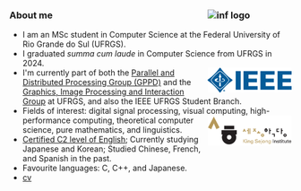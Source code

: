 ### About me <img src="/assets/inf-logo.png" alt="inf logo" style="width: 150px;" align="right"/>
- I am an MSc student in Computer Science at the Federal University of Rio Grande do Sul (UFRGS).
- I graduated _summa cum laude_ in Computer Science from UFRGS in 2024. 
- <img src="/assets/ieee-logo.png" alt="ieee logo" style="width: 150px;" align="right"/>I'm currently part of both the [Parallel and Distributed Processing Group (GPPD)](https://www.inf.ufrgs.br/gppd/site/) and the [Graphics, Image Processing and Interaction Group](https://www.inf.ufrgs.br/cg/) at UFRGS, and also the IEEE UFRGS Student Branch. 
- Fields of interest: digital signal processing, visual computing, high-performance computing,<img src="/assets/ksi-logo.png" alt="ksi logo" style="width: 150px;" align="right"/> theoretical computer science, pure mathematics, and linguistics. 
- [Certified C2 level of English](https://beckcomp.github.io/CAE.pdf); Currently studying Japanese and Korean; Studied Chinese, French, and Spanish in the past. 
- Favourite languages: C, C++, and Japanese.
- [cv](https://beckcomp.github.io/CV.pdf)
